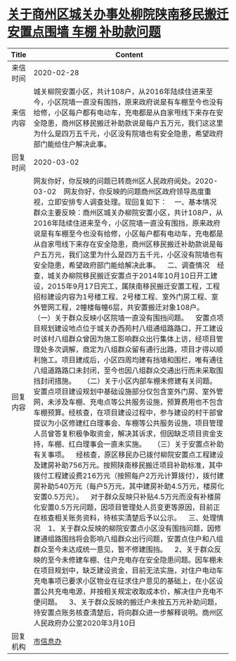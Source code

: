 # <a href="http://www.shangluo.gov.cn/zmhd/ldxxxx.jsp?urltype=leadermail.LeaderMailContentUrl&wbtreeid=1112&leadermailid=5707">关于商州区城关办事处柳院陕南移民搬迁安置点围墙  车棚  补助款问题</a>
|Title|Content|
|:---:|---|
|来信时间|2020-02-28|
|来信内容|城关柳院安置小区，共计108户，从2016年陆续住进来至今，小区院墙一直没有围挡，原来政府说是有车棚至今也没有给修，小区每户都有电动车，充电都是从自家甩线下来存在安全隐患，商州区移民搬迁补助款说是每户五万元，我们这这里为什么是四万五千元，小区没有院墙也有安全隐患，希望政府部门能给住户解决此事。|
|回复时间|2020-03-02|
|回复内容|网友你好，你反映的问题已转商州区人民政府阅处。2020-03-02    网友你好，你反映的问题商州区政府领导高度重视，立即安排专人调查处理。现回复如下：    一、基本情况    群众主要反映：商州区城关办柳院安置小区，共计108户，从2016年陆续住进来至今，小区院墙一直没有围挡，原来政府说是有车棚至今也没有给修，小区每户都有电动车，充电都是从自家甩线下来存在安全隐患，商州区移民搬迁补助款说是每户五万元，我们这里为什么是四万五千元，小区没有院墙也有安全隐患，希望政府部门能给解决此事。    二、调查情况    经查，城关办柳院移民搬迁安置点于2014年10月10日开工建设，2015年9月17日完工，属陕南移民搬迁安置工程，工程招标建设内容为1号楼工程、2号楼工程、室外门房工程、室外管网工程，2幢楼每幢6层，共安置搬迁对象108户。    （一）关于群众反映小区院墙一直没有围挡问题。    安置点项目规划建设地点位于城关办西苑村八组通组路路口，开工建设时该村八组群众曾因为施工影响群众出行集体上访，经项目管理处多次调解，商定为八组群众留有通行出路，项目才得以顺利施工。项目建成后，小区四周均建有挡墙和围栏，唯有通往八组道路路口未封闭，至今也因八组群众交通出行而未采取围挡封闭措施。    （二）关于小区内部车棚未修建有关问题。    安置点项目建设规划中基础设施部分仅包含室外门房、室外管网，未涉及车棚、充电点等公共服务设施，预算费用也不包含车棚预算。经核查，在项目建设过程中，参与建设的村干部曾提议为小区修建红白理事会、车棚等公共服务设施，项目管理人员曾答复积极争取资金，解决其诉求，但因缺乏项目资金支持，车棚、红白理事会一直未实施。    （三）关于安置点补助有关事项。    经核查，原区移民办已拨付柳院安置点工程建设及建房补助756万元。按照陕南移民搬迁项目补助标准，其中拨付工程建设费216万元（按照每户2万元计算拨付），拨付建房补助540万元（每户5万元，其中建房补助4.5万元，楼房化安置0.5万元）。    对于群众反映只补贴4.5万元而没有补楼房化安置0.5万元问题，因项目管理处人员变更等原因，目前正在核查相关账务资料，待核实清楚后予以公示。    三、处理情况    1、关于群众反映的柳院安置点小区没有围挡问题，因修建通组路围挡将会影响八组群众出行问题，安置点住户和八组群众至今未达成统一意见，暂不修建围挡。    2、关于群众反映的至今未修建车棚、住户充电存在安全隐患问题。因车棚未在项目规划中，缺乏建设资金，目前无法实施，对住户电动车充电事项已要求小区物业在征求住户意见的基础上，在小区设置公共充电电源，并按相关规定收取成本价，解决住户充电不便问题。    3、关于群众反映的搬迁户未按五万元补助问题，待安置点账务核查清楚后，将向群众进一步解释说明。商州区人民政府办公室2020年3月10日|
|回复机构|<a href="../../categories/agencies/市信息办.md">市信息办</a>|
